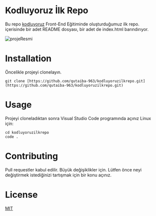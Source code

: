 # Kodluyoruz İlk Repo
Bu repo [kodluyoruz](https://www.kodluyoruz.org/) Front-End Eğitiminde oluşturduğumuz ilk repo. içerisinde bir adet README dosyası, bir adet de index.html barındırıyor.

![projeResmi](https://github.com/qutaiba-963/kodluyoruzilkrepo/raw/main/projeResmi.jpg)

# Installation
Öncelikle projeyi clonelayın.
```
git clone [https://github.com/qutaiba-963/kodluyoruzilkrepo.git](https://github.com/qutaiba-963/kodluyoruzilkrepo.git)
```

# Usage
Projeyi cloneladıktan sonra Visual Studio Code programında açınız
Linux için:
```
cd kodluyoruzilkrepo
code .
```

# Contributing
Pull requestler kabul edilir. Büyük değişiklikler için. Lütfen önce neyi değiştirmek istediğinizi tartışmak için bir konu açınız.

# License
[MIT](https://choosealicense.com/)

